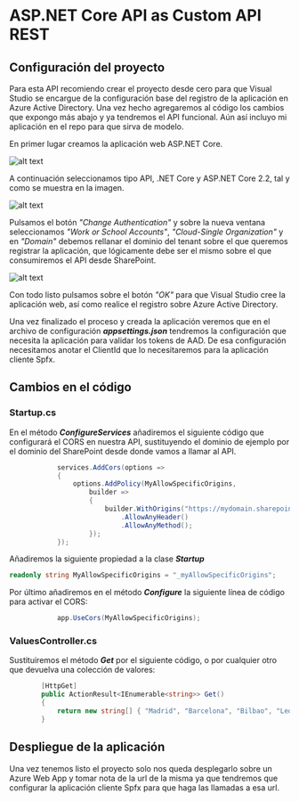 # ASP.NET Core API as Custom API REST


## Configuración del proyecto

Para esta API recomiendo crear el proyecto desde cero para que Visual Studio se encargue de la configuración base del registro de la aplicación en Azure Active Directory. Una vez hecho agregaremos al código los cambios que expongo más abajo y ya tendremos el API funcional. Aún así incluyo mi aplicación en el repo para que sirva de modelo.

En primer lugar creamos la aplicación web ASP.NET Core.

![alt text](https://raw.githubusercontent.com/ivangomez/SPSMad2019_SpfxNinja/master/\DemoNetCoreApi/Api/Screenshot1.png)

A continuación seleccionamos tipo API, .NET Core y ASP.NET Core 2.2, tal y como se muestra en la imagen.

![alt text](https://raw.githubusercontent.com/ivangomez/SPSMad2019_SpfxNinja/master/\DemoNetCoreApi/Api/Screenshot2.png)

Pulsamos el botón *"Change Authentication"* y sobre la nueva ventana seleccionamos *"Work or School Accounts"*, *"Cloud-Single Organization"* y en *"Domain"* debemos rellanar el dominio del tenant sobre el que queremos registrar la aplicación, que lógicamente debe ser el mismo sobre el que consumiremos el API desde SharePoint.

![alt text](https://raw.githubusercontent.com/ivangomez/SPSMad2019_SpfxNinja/master/\DemoNetCoreApi/Api/Screenshot3.png)

Con todo listo pulsamos sobre el botón *"OK"* para que Visual Studio cree la aplicación web, así como realice el registro sobre Azure Active Directory.

Una vez finalizado el proceso y creada la aplicación veremos que en el archivo de configuración *__appsettings.json__* tendremos la configuración que necesita la aplicación para validar los tokens de AAD. De esa configuración necesitamos anotar el ClientId que lo necesitaremos para la aplicación cliente Spfx.


## Cambios en el código

### Startup.cs

En el método *__ConfigureServices__* añadiremos el siguiente código que configurará el CORS en nuestra API, sustituyendo el dominio de ejemplo por el dominio del SharePoint desde donde vamos a llamar al API.


```c#
            services.AddCors(options =>
            {
                options.AddPolicy(MyAllowSpecificOrigins,
                    builder =>
                    {
                        builder.WithOrigins("https://mydomain.sharepoint.com")
                            .AllowAnyHeader()
                            .AllowAnyMethod();
                    });
            });
```

Añadiremos la siguiente propiedad a la clase *__Startup__*
```c#
readonly string MyAllowSpecificOrigins = "_myAllowSpecificOrigins";
```

Por último añadiremos en el método *__Configure__* la siguiente línea de código para activar el CORS:
```c#
            app.UseCors(MyAllowSpecificOrigins);
```

### ValuesController.cs

Sustituiremos el método *__Get__* por el siguiente código, o por cualquier otro que devuelva una colección de valores:

```c#
        [HttpGet]
        public ActionResult<IEnumerable<string>> Get()
        {            
            return new string[] { "Madrid", "Barcelona", "Bilbao", "León", "Sevilla", "Seattle", "London", "Dubai" };
        }
```


## Despliegue de la aplicación

Una vez tenemos listo el proyecto solo nos queda desplegarlo sobre un Azure Web App y tomar nota de la url de la misma ya que tendremos que configurar la aplicación cliente Spfx para que haga las llamadas a esa url.








